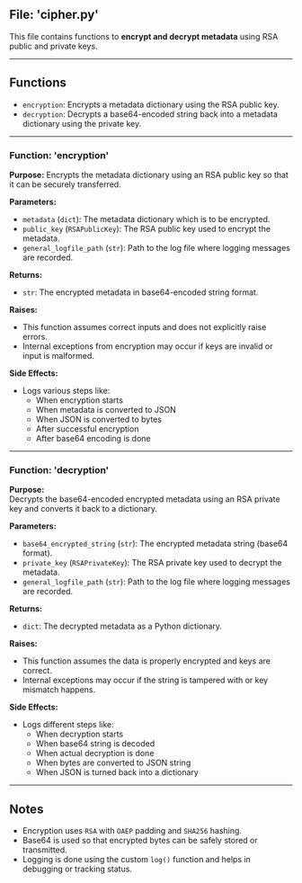 ## File: 'cipher.py'

This file contains functions to **encrypt and decrypt metadata** using RSA public and private keys.  

---

## Functions

- `encryption`: Encrypts a metadata dictionary using the RSA public key.
- `decryption`: Decrypts a base64-encoded string back into a metadata dictionary using the private key.

---

### Function: 'encryption'

**Purpose:** Encrypts the metadata dictionary using an RSA public key so that it can be securely transferred.

**Parameters:**
- `metadata` (`dict`): The metadata dictionary which is to be encrypted.
- `public_key` (`RSAPublicKey`): The RSA public key used to encrypt the metadata.
- `general_logfile_path` (`str`): Path to the log file where logging messages are recorded.

**Returns:**
- `str`: The encrypted metadata in base64-encoded string format.

**Raises:**
- This function assumes correct inputs and does not explicitly raise errors.
- Internal exceptions from encryption may occur if keys are invalid or input is malformed.

**Side Effects:**
- Logs various steps like:
  - When encryption starts
  - When metadata is converted to JSON
  - When JSON is converted to bytes
  - After successful encryption
  - After base64 encoding is done

---

### Function: 'decryption'

**Purpose:**  
Decrypts the base64-encoded encrypted metadata using an RSA private key and converts it back to a dictionary.

**Parameters:**
- `base64_encrypted_string` (`str`): The encrypted metadata string (base64 format).
- `private_key` (`RSAPrivateKey`): The RSA private key used to decrypt the metadata.
- `general_logfile_path` (`str`): Path to the log file where logging messages are recorded.

**Returns:**
- `dict`: The decrypted metadata as a Python dictionary.

**Raises:**
- This function assumes the data is properly encrypted and keys are correct.
- Internal exceptions may occur if the string is tampered with or key mismatch happens.

**Side Effects:**
- Logs different steps like:
  - When decryption starts
  - When base64 string is decoded
  - When actual decryption is done
  - When bytes are converted to JSON string
  - When JSON is turned back into a dictionary

---

## Notes

- Encryption uses `RSA` with `OAEP` padding and `SHA256` hashing.
- Base64 is used so that encrypted bytes can be safely stored or transmitted.
- Logging is done using the custom `log()` function and helps in debugging or tracking status.
